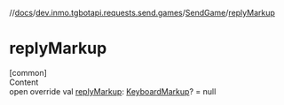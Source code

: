 //[docs](../../../index.md)/[dev.inmo.tgbotapi.requests.send.games](../index.md)/[SendGame](index.md)/[replyMarkup](reply-markup.md)



# replyMarkup  
[common]  
Content  
open override val [replyMarkup](reply-markup.md): [KeyboardMarkup](../../dev.inmo.tgbotapi.types.buttons/-keyboard-markup/index.md)? = null  




